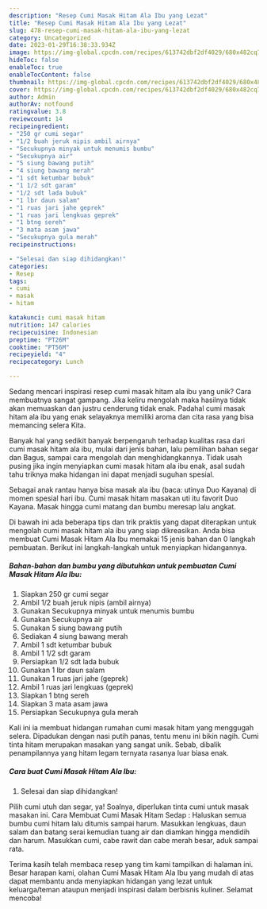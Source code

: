 ```yaml
---
description: "Resep Cumi Masak Hitam Ala Ibu yang Lezat"
title: "Resep Cumi Masak Hitam Ala Ibu yang Lezat"
slug: 478-resep-cumi-masak-hitam-ala-ibu-yang-lezat
category: Uncategorized
date: 2023-01-29T16:38:33.934Z
image: https://img-global.cpcdn.com/recipes/613742dbf2df4029/680x482cq70/cumi-masak-hitam-ala-ibu-foto-resep-utama.jpg
hideToc: false
enableToc: true
enableTocContent: false
thumbnail: https://img-global.cpcdn.com/recipes/613742dbf2df4029/680x482cq70/cumi-masak-hitam-ala-ibu-foto-resep-utama.jpg
cover: https://img-global.cpcdn.com/recipes/613742dbf2df4029/680x482cq70/cumi-masak-hitam-ala-ibu-foto-resep-utama.jpg
author: Admin
authorAv: notfound
ratingvalue: 3.8
reviewcount: 14
recipeingredient:
- "250 gr cumi segar"
- "1/2 buah jeruk nipis ambil airnya"
- "Secukupnya minyak untuk menumis bumbu"
- "Secukupnya air"
- "5 siung bawang putih"
- "4 siung bawang merah"
- "1 sdt ketumbar bubuk"
- "1 1/2 sdt garam"
- "1/2 sdt lada bubuk"
- "1 lbr daun salam"
- "1 ruas jari jahe geprek"
- "1 ruas jari lengkuas geprek"
- "1 btng sereh"
- "3 mata asam jawa"
- "Secukupnya gula merah"
recipeinstructions:

- "Selesai dan siap dihidangkan!"
categories:
- Resep
tags:
- cumi
- masak
- hitam

katakunci: cumi masak hitam 
nutrition: 147 calories
recipecuisine: Indonesian
preptime: "PT26M"
cooktime: "PT56M"
recipeyield: "4"
recipecategory: Lunch

---
```





Sedang mencari inspirasi resep cumi masak hitam ala ibu yang unik? Cara membuatnya sangat gampang. Jika keliru mengolah maka hasilnya tidak akan memuaskan dan justru cenderung tidak enak. Padahal cumi masak hitam ala ibu yang enak selayaknya memiliki aroma dan cita rasa yang bisa memancing selera Kita.





Banyak hal yang sedikit banyak berpengaruh terhadap kualitas rasa dari cumi masak hitam ala ibu, mulai dari jenis bahan, lalu pemilihan bahan segar dan Bagus, sampai cara mengolah dan menghidangkannya. Tidak usah pusing jika ingin menyiapkan cumi masak hitam ala ibu enak,      asal sudah tahu triknya maka hidangan ini dapat menjadi suguhan spesial.














Sebagai anak rantau hanya bisa masak ala ibu (baca: utinya Duo Kayana) di momen spesial hari ibu. Cumi masak hitam masakan uti itu favorit Duo Kayana. Masak hingga cumi matang dan bumbu meresap lalu angkat.






Di bawah ini ada beberapa tips dan trik praktis yang dapat diterapkan untuk mengolah cumi masak hitam ala ibu yang siap dikreasikan. Anda bisa membuat Cumi Masak Hitam Ala Ibu memakai 15 jenis bahan dan 0 langkah pembuatan. Berikut ini langkah-langkah untuk menyiapkan hidangannya.

<!--inarticleads1-->

##### Bahan-bahan dan bumbu yang dibutuhkan untuk pembuatan Cumi Masak Hitam Ala Ibu:

1. Siapkan 250 gr cumi segar
1. Ambil 1/2 buah jeruk nipis (ambil airnya)
1. Gunakan Secukupnya minyak untuk menumis bumbu
1. Gunakan Secukupnya air
1. Gunakan 5 siung bawang putih
1. Sediakan 4 siung bawang merah
1. Ambil 1 sdt ketumbar bubuk
1. Ambil 1 1/2 sdt garam
1. Persiapkan 1/2 sdt lada bubuk
1. Gunakan 1 lbr daun salam
1. Gunakan 1 ruas jari jahe (geprek)
1. Ambil 1 ruas jari lengkuas (geprek)
1. Siapkan 1 btng sereh
1. Siapkan 3 mata asam jawa
1. Persiapkan Secukupnya gula merah


Kali ini ia membuat hidangan rumahan cumi masak hitam yang menggugah selera. Dipadukan dengan nasi putih panas, tentu menu ini bikin nagih. Cumi tinta hitam merupakan masakan yang sangat unik. Sebab, dibalik penampilannya yang hitam legam ternyata rasanya luar biasa enak. 

<!--inarticleads2-->

##### Cara buat Cumi Masak Hitam Ala Ibu:


1. Selesai dan siap dihidangkan!

Pilih cumi utuh dan segar, ya! Soalnya, diperlukan tinta cumi untuk masak masakan ini. Cara Membuat Cumi Masak Hitam Sedap : Haluskan semua bumbu cumi hitam lalu ditumis sampai harum. Masukkan lengkuas, daun salam dan batang serai kemudian tuang air dan diamkan hingga mendidih dan harum. Masukkan cumi, cabe rawit dan cabe merah besar, aduk sampai rata. 

Terima kasih telah membaca resep yang tim kami tampilkan di halaman ini. Besar harapan kami, olahan Cumi Masak Hitam Ala Ibu yang mudah di atas dapat membantu anda menyiapkan hidangan yang lezat untuk keluarga/teman ataupun menjadi inspirasi dalam berbisnis kuliner. Selamat mencoba!
